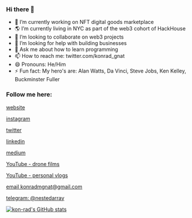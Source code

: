 ### Hi there 👋

- 🔭 I’m currently working on NFT digital goods marketplace
- 🌎 I’m currently living in NYC as part of the web3 cohort of HackHouse
- 👯 I’m looking to collaborate on web3 projects
- 🤔 I’m looking for help with building businesses
- 💬 Ask me about how to learn programming
- 📫 How to reach me: twitter.com/konrad_gnat
- 😄 Pronouns: He/Him
- ⚡ Fun fact: My hero's are: Alan Watts, Da Vinci, Steve Jobs, Ken Kelley, Buckminster Fuller

### Follow me here:

[website](https://konradgnat.com)

[instagram](https://instagram.com/konradgnat)

[twitter](https://twitter.com/konrad_gnat)

[linkedin](https://linkedin.com/in/konrad-gnat)

[medium](https://medium.com/@konradmgnat)

[YouTube - drone films](https://www.youtube.com/channel/UCUIFdez2IItVFaDTJQyPywg/videos)

[YouTube - personal vlogs](https://www.youtube.com/channel/UCfPanjIDA2y3TuZasqYO-Ag/videos)

[email konradmgnat@gmail.com](mailto:konradmgnat@gmail.com)

[telegram: @nestedarray](https://t.me/nestedarray)

[![kon-rad's GitHub stats](https://github-readme-stats.vercel.app/api?username=kon-rad&show_icons=true&theme=synthwave)](https://github.com/anuraghazra/github-readme-stats)


<!--
**kon-rad/kon-rad** is a ✨ _special_ ✨ repository because its `README.md` (this file) appears on your GitHub profile.

Here are some ideas to get you started:

- 🔭 I’m currently working on ...
- 🌱 I’m currently learning ...
- 👯 I’m looking to collaborate on ...
- 🤔 I’m looking for help with ...
- 💬 Ask me about ...
- 📫 How to reach me: ...
- 😄 Pronouns: ...
- ⚡ Fun fact: ...
-->

